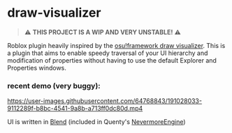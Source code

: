# draw-visualizer
> ⚠️ **THIS PROJECT IS A WIP AND VERY UNSTABLE!** ⚠️

Roblox plugin heavily inspired by the [osu!framework draw visualizer](https://github.com/ppy/osu-framework/wiki/Debug-Overlays:-Draw-Visualizer). This is a plugin that aims to enable speedy traversal of your UI hierarchy and modification of properties without having to use the default Explorer and Properties windows.


### recent demo (very buggy):
https://user-images.githubusercontent.com/64768843/191028033-9112289f-b8bc-4541-9a8b-a713ff0dc80d.mp4



UI is written in [Blend](https://quenty.github.io/NevermoreEngine/api/Blend) (included in Quenty's [NevermoreEngine](https://github.com/Quenty/NevermoreEngine))
